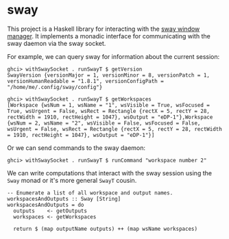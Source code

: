 # sway

This project is a Haskell library for interacting with the [sway
window manager](https://swaywm.org). It implements a monadic interface
for communicating with the sway daemon via the sway socket.

For example, we can query sway for information about the current session:
```
ghci> withSwaySocket . runSwayT $ getVersion
SwayVersion {versionMajor = 1, versionMinor = 8, versionPatch = 1,
versionHumanReadable = "1.8.1", versionConfigPath =
"/home/me/.config/sway/config"}

ghci> withSwaySocket . runSwayT $ getWorkspaces
[Workspace {wsNum = 1, wsName = "1", wsVisible = True, wsFocused =
True, wsUrgent = False, wsRect = Rectangle {rectX = 5, rectY = 28,
rectWidth = 1910, rectHeight = 1047}, wsOutput = "eDP-1"},Workspace
{wsNum = 2, wsName = "2", wsVisible = False, wsFocused = False,
wsUrgent = False, wsRect = Rectangle {rectX = 5, rectY = 28, rectWidth
= 1910, rectHeight = 1047}, wsOutput = "eDP-1"}]
```

Or we can send commands to the sway daemon:
```
ghci> withSwaySocket . runSwayT $ runCommand "workspace number 2"
```

We can write computations that interact with the sway session using
the `Sway` monad or it's more general `SwayT` cousin.
```
-- Enumerate a list of all workspace and output names.
workspacesAndOutputs :: Sway [String]
workspacesAndOutputs = do
  outputs    <- getOutputs
  workspaces <- getWorkspaces

  return $ (map outputName outputs) ++ (map wsName workspaces)
```
